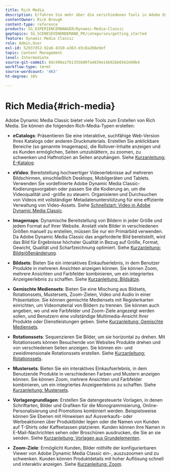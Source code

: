 ```yaml
---
title: Rich Media
description: Erfahren Sie mehr über die verschiedenen Tools in Adobe Dynamic Media Classic, mit denen Sie Rich-Media-Inhalte erstellen können.
contentOwner: Rick Brough
content-type: reference
products: SG_EXPERIENCEMANAGER/Dynamic-Media-Classic
geptopics: SG_SCENESEVENONDEMAND_PK/categories/getting_started
feature: Dynamic Media Classic
role: Admin,User
exl-id: 52937d52-92a6-4310-a363-d3c8a266e9ef
topic: Content Management
level: Intermediate
source-git-commit: 8dc990a1fb1355b00fa4839e14b92bb6562d40b4
workflow-type: tm+mt
source-wordcount: '463'
ht-degree: 16%

---
```


# Rich Media{#rich-media}

Adobe Dynamic Media Classic bietet viele Tools zum Erstellen von Rich Media. Sie können die folgenden Rich-Media-Typen erstellen:

* **eCatalogs**: Präsentieren Sie eine interaktive, suchfähige Web-Version Ihres Katalogs oder anderen Druckmaterials. Erstellen Sie anklickbare Bereiche (so genannte Imagemaps), die Rollover-Inhalte anzeigen und es Kunden ermöglichen, Seiten umzublättern, zu zoomen, zu schwenken und Haftnotizen an Seiten anzuhängen.
Siehe [Kurzanleitung: E-Katalog](/help/using/quick-start-ecatalog.md).

* **eVideo**: Bereitstellung hochwertiger Videoerlebnisse auf mehreren Bildschirmen, einschließlich Desktops, Mobilgeräten und Tablets. Verwenden Sie vordefinierte Adobe Dynamic Media Classic-Kodierungsvorgaben oder passen Sie die Kodierung an, um die Videoqualität und -größe zu steuern. Organisieren und Durchsuchen von Videos mit vollständiger Metadatenunterstützung für eine effiziente Verwaltung von Video-Assets.
Siehe [Schnellstart: Video in Adobe Dynamic Media Classic](/help/using/quick-start-video.md).

* **Imagemaps**: Dynamische Bereitstellung von Bildern in jeder Größe und jedem Format auf Ihrer Website. Anstatt viele Bilder in verschiedenen Größen manuell zu erstellen, müssen Sie nur ein Primärbild verwenden. Da Adobe Dynamic Media Classic das angeforderte Bild bereitstellt, wird das Bild für Ergebnisse höchster Qualität in Bezug auf Größe, Format, Gewicht, Qualität und Scharfzeichnung optimiert.
Siehe [Kurzanleitung: Bildgrößenänderung](/help/using/quick-start-image-sizing.md).

* **Bildsets**: Bieten Sie ein interaktives Einkaufserlebnis, in dem Benutzer Produkte in mehreren Ansichten anzeigen können. Sie können Zoom, mehrere Ansichten und Farbfelder kombinieren, um ein integriertes Anzeigeerlebnis zu schaffen.
Siehe [Kurzanleitung: Bildsätze](/help/using/quick-start-image-sets.md).

* **Gemischte Mediensets**: Bieten Sie eine Mischung aus Bildsets, Rotationssets, Mustersets, Zoom-Zielen, Video und Audio in einer Präsentation. Sie können gemischte Mediensets mit Registerkarten einrichten, um Videomaterial von Bildern zu trennen. Sie können auch angeben, wo und wie Farbfelder und Zoom-Ziele angezeigt werden sollen, und Benutzern eine vollständige Multimedia-Ansicht Ihrer Produkte oder Dienstleistungen geben.
Siehe [Kurzanleitung: Gemischte Mediensets](/help/using/quick-start-mixed-media-sets.md).

* **Rotationssets**: Sequenzieren Sie Bilder, um sie horizontal zu drehen. Mit Rotationssets können Besuchende von Websites Produkte drehen und von verschiedenen Seiten anzeigen. Sie können ein- und zweidimensionale Rotationssets erstellen.
Siehe [Kurzanleitung: Rotationssets](/help/using/quick-start-spin-sets.md).

* **Mustersets**: Bieten Sie ein interaktives Einkaufserlebnis, in dem Benutzende Produkte in verschiedenen Farben und Mustern anzeigen können. Sie können Zoom, mehrere Ansichten und Farbfelder kombinieren, um ein integriertes Anzeigeerlebnis zu schaffen.
Siehe [Kurzanleitung: Mustersets](/help/using/quick-start-swatch-sets.md).

* **Vorlagengrundlagen**: Erstellen Sie datengesteuerte Vorlagen, in denen Schriftarten, Bilder und Grafiken für die Monogrammisierung, Online-Personalisierung und Promotions kombiniert werden. Beispielsweise können Sie Ebenen mit Hinweisen auf Ausverkaufs- oder Werbeaktionen über Produktbilder legen oder die Namen von Kunden auf T-Shirts oder Kaffeetassen platzieren. Kunden können ihre Namen in E-Mail-Nachrichten sehen oder Broschüren ausdrucken, die Sie an sie senden.
Siehe [Kurzanleitung: Vorlagen aus Grundelementen](/help/using/quick-start-template-basics.md).

* **Zoom-Ziele**: Ermöglicht Kunden, Bilder mithilfe der konfigurierbaren Viewer von Adobe Dynamic Media Classic ein-, auszuzoomen und zu schwenken. Kunden können Produktdetails mit hoher Auflösung schnell und interaktiv anzeigen.
Siehe [Kurzanleitung: Zoom](/help/using/quick-start-zoom.md).
